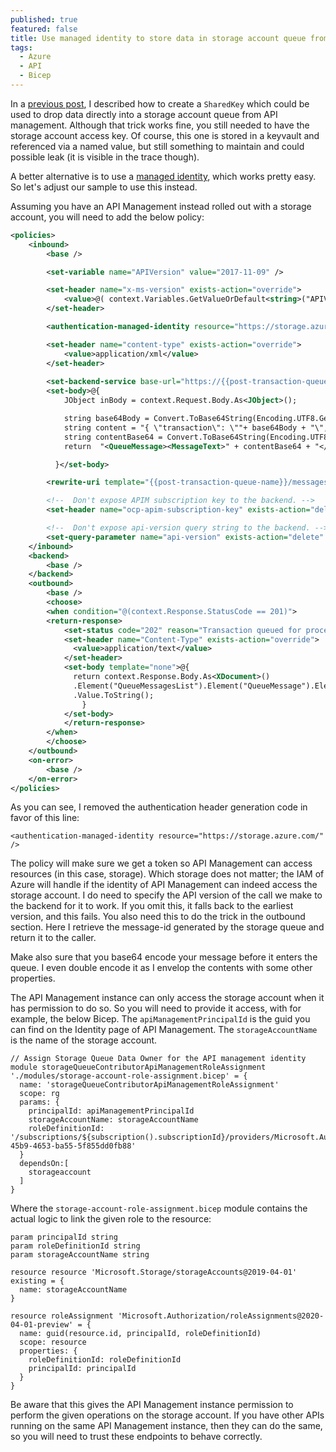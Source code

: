 ```yaml
---
published: true
featured: false
title: Use managed identity to store data in storage account queue from API Management
tags:
  - Azure
  - API
  - Bicep
---
```

In a [previous post](https://mindbyte.nl/http-apis/2021/05/01/post-data-from-api-management-directly-to-a-storage-account-queue.html), I described how to create a `SharedKey` which could be used to drop data directly into a storage account queue from API management. Although that trick works fine, you still needed to have the storage account access key. Of course, this one is stored in a keyvault and referenced via a named value, but still something to maintain and could possible leak (it is visible in the trace though).

A better alternative is to use a [managed identity](https://docs.microsoft.com/en-us/azure/api-management/api-management-authentication-policies#ManagedIdentity), which works pretty easy. So let's adjust our sample to use this instead.

Assuming you have an API Management instead rolled out with a storage account, you will need to add the below policy:

```xml
<policies>
    <inbound>
        <base />

        <set-variable name="APIVersion" value="2017-11-09" />

        <set-header name="x-ms-version" exists-action="override">
            <value>@( context.Variables.GetValueOrDefault<string>("APIVersion") )</value>
        </set-header>

        <authentication-managed-identity resource="https://storage.azure.com/" />

        <set-header name="content-type" exists-action="override">
            <value>application/xml</value>
        </set-header>
        
        <set-backend-service base-url="https://{{post-transaction-queue-storageaccount}}.queue.core.windows.net/" />
        <set-body>@{ 
            JObject inBody = context.Request.Body.As<JObject>(); 

            string base64Body = Convert.ToBase64String(Encoding.UTF8.GetBytes(inBody.ToString()));
            string content = "{ \"transaction\": \""+ base64Body + "\", \"version\": \"" + context.Api.Version + "\", \"subscription\": \"" + context.Subscription.Id +"\"}";
            string contentBase64 = Convert.ToBase64String(Encoding.UTF8.GetBytes(content));
            return  "<QueueMessage><MessageText>" + contentBase64 + "</MessageText></QueueMessage>"; 

          }</set-body>

        <rewrite-uri template="{{post-transaction-queue-name}}/messages" copy-unmatched-params="true" />

        <!--  Don't expose APIM subscription key to the backend. -->
        <set-header name="ocp-apim-subscription-key" exists-action="delete" />

        <!--  Don't expose api-version query string to the backend. -->
        <set-query-parameter name="api-version" exists-action="delete" />
    </inbound>
    <backend>
        <base />
    </backend>
    <outbound>
        <base />
        <choose>
        <when condition="@(context.Response.StatusCode == 201)">
        <return-response>
            <set-status code="202" reason="Transaction queued for processing" />
            <set-header name="Content-Type" exists-action="override">
              <value>application/text</value>
            </set-header>
            <set-body template="none">@{
              return context.Response.Body.As<XDocument>()
              .Element("QueueMessagesList").Element("QueueMessage").Element("MessageId")    
              .Value.ToString();
                }
            </set-body>       
            </return-response>
        </when>
        </choose>
    </outbound>
    <on-error>
        <base />
    </on-error>
</policies>
```

As you can see, I removed the authentication header generation code in favor of this line:

`<authentication-managed-identity resource="https://storage.azure.com/" />`

The policy will make sure we get a token so API Management can access resources (in this case, storage). Which storage does not matter; the IAM of Azure will handle if the identity of API Management can indeed access the storage account. I do need to specify the API version of the call we make to the backend for it to work. If you omit this, it falls back to the earliest version, and this fails. You also need this to do the trick in the outbound section. Here I retrieve the message-id generated by the storage queue and return it to the caller.

Make also sure that you base64 encode your message before it enters the queue. I even double encode it as I envelop the contents with some other properties.

The API Management instance can only access the storage account when it has permission to do so. So you will need to provide it access, with for example, the below Bicep. The `apiManagementPrincipalId` is the guid you can find on the Identity page of API Management. The `storageAccountName` is the name of the storage account.

```bicep
// Assign Storage Queue Data Owner for the API management identity
module storageQueueContributorApiManagementRoleAssignment './modules/storage-account-role-assignment.bicep' = {
  name: 'storageQueueContributorApiManagementRoleAssignment'
  scope: rg
  params: {
    principalId: apiManagementPrincipalId
    storageAccountName: storageAccountName
    roleDefinitionId: '/subscriptions/${subscription().subscriptionId}/providers/Microsoft.Authorization/roleDefinitions/974c5e8b-45b9-4653-ba55-5f855dd0fb88'
  }
  dependsOn:[    
    storageaccount
  ]
}
```

Where the `storage-account-role-assignment.bicep` module contains the actual logic to link the given role to the resource:

```bicep
param principalId string
param roleDefinitionId string
param storageAccountName string

resource resource 'Microsoft.Storage/storageAccounts@2019-04-01' existing = {
  name: storageAccountName
}

resource roleAssignment 'Microsoft.Authorization/roleAssignments@2020-04-01-preview' = {
  name: guid(resource.id, principalId, roleDefinitionId)
  scope: resource
  properties: {
    roleDefinitionId: roleDefinitionId
    principalId: principalId    
  }
}
```

Be aware that this gives the API Management instance permission to perform the given operations on the storage account. If you have other APIs running on the same API Management instance, then they can do the same, so you will need to trust these endpoints to behave correctly.